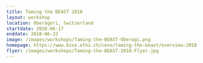```yaml
---
title: Taming the BEAST 2018
layout: workshop
location: Oberägeri, Switzerland
startdate: 2018-06-17
enddate: 2018-06-22
image: /images/workshops/Taming-the-BEAST-Oberagi.png
homepage: https://www.bsse.ethz.ch/cevo/taming-the-beast/overview-2018.html
flyer: /images/workshops/Taming-the-BEAST-2018-Flyer.jpg
---
```

